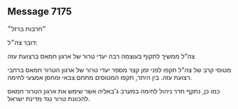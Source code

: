 ## Message 7175

״חרבות ברזל״

דובר צה״ל:

צה"ל ממשיך לתקוף בעוצמה רבה יעדי טרור של ארגון חמאס ברצועת עזה

מטוסי קרב של צה"ל תקפו לפני זמן קצר מספר יעדי טרור של ארגון הטרור חמאס ברחבי רצועת עזה. בין היתר, תקפו המטוסים מתחם צבאי ומחסן אמצעי לחימה.

כמו כן, נתקף חדר ניהול לחימה במערב ג'באליה אשר שימש את ארגון הטרור חמאס להכוונת טרור נגד מדינת ישראל.

